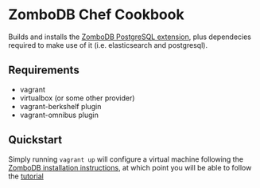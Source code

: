 # ZomboDB Chef Cookbook

Builds and installs the [ZomboDB PostgreSQL extension](https://github.com/zombodb/zombodb), plus dependecies required to make use of it (i.e. elasticsearch and postgresql).

## Requirements
* vagrant
* virtualbox (or some other provider)
* vagrant-berkshelf plugin
* vagrant-omnibus plugin

## Quickstart

Simply running `vagrant up` will configure a virtual machine following the [ZomboDB installation instructions](https://github.com/zombodb/zombodb/blob/master/INSTALL.md), at which point you will be able to follow the [tutorial](https://github.com/zombodb/zombodb/blob/master/TUTORIAL.md)



